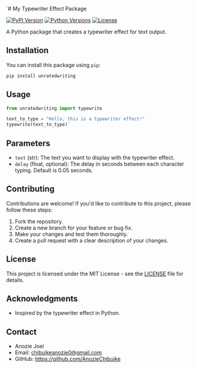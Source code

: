 `# My Typewriter Effect Package

[![PyPI Version](https://img.shields.io/pypi/v/my-typewriter-package.svg)](https://pypi.org/project/my-typewriter-package/)
[![Python Versions](https://img.shields.io/pypi/pyversions/my-typewriter-package.svg)](https://pypi.org/project/typewriter/)
[![License](https://img.shields.io/pypi/l/my-typewriter-package.svg)](https://github.com/AnozieChibuike/typewriter/blob/master/LICENSE)

A Python package that creates a typewriter effect for text output.

## Installation

You can install this package using `pip`:

```bash
pip install unratedwriting 
```

Usage
-----

```python
from unratedwriting import typewrite

text_to_type = "Hello, this is a typewriter effect!"
typewrite(text_to_type)`
```
Parameters
----------

-   `text` (str): The text you want to display with the typewriter effect.
-   `delay` (float, optional): The delay in seconds between each character typing. Default is 0.05 seconds.

Contributing
------------

Contributions are welcome! If you'd like to contribute to this project, please follow these steps:

1.  Fork the repository.
2.  Create a new branch for your feature or bug fix.
3.  Make your changes and test them thoroughly.
4.  Create a pull request with a clear description of your changes.

License
-------

This project is licensed under the MIT License - see the [LICENSE](https://chat.openai.com/LICENSE) file for details.

Acknowledgments
---------------

-   Inspired by the typewriter effect in Python.

Contact
-------

-   Anozie Joel
-   Email: chibuikeanozie0@gmail.com
-   GitHub: <https://github.com/AnozieChibuike>